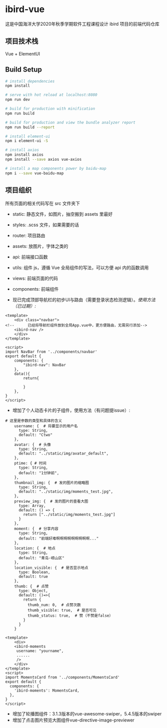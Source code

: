 # ibird-vue

这是中国海洋大学2020年秋季学期软件工程课程设计 ibird 项目的前端代码仓库

## 项目技术栈

Vue + ElementUI

## Build Setup

``` bash
# install dependencies
npm install

# serve with hot reload at localhost:8080
npm run dev

# build for production with minification
npm run build

# build for production and view the bundle analyzer report
npm run build --report

# install element-ui
npm i element-ui -S

# install axios
npm install axios
npm install --save axios vue-axios

# install a map components power by baidu-map
npm i --save vue-baidu-map

```

## 项目组织

所有页面的相关代码写在 src 文件夹下

- static: 静态文件，如图片，抽空搬到 assets 里最好
- styles: .scss 文件，如果需要的话
- router: 项目路由
- assets: 放图片，字体之类的
- api: 前端接口函数
- utils: 组件 js，遵循 Vue 全局组件的写法，可以方便 api 内的函数调用
- views: 前端页面的代码
- components: 前端组件

- 现已完成顶部导航栏的初步UI与路由（需要登录状态检测逻辑）。*使用方法（已过期）:*

```vue
<template>
    <div class="navbar">
<!--      已经将导航栏组件放到全局App.vue中，更方便路由，无需另行添加-->
    <ibird-nav />
    </div>
</template>

<script>
import NavBar from '../components/navbar'
export default {
    components: {
        "ibird-nav": NavBar
    },
    data(){
        return{

        }
    },
}
</script>
```

- 增加了个人动态卡片的子组件，使用方法（有问题提issue）:

```
# 这里是参数的类型和具体的含义
    username: {  # 将要显示的用户名
      type: String,
      default: "Ctwo"
    },
    avatar: {  # 头像
      type: String,
      default: "../static/img/avatar_default",
    },
    ptime: { # 时间
      type: String,
      default: "1分钟前",
    },
    thumbnail_img: {  # 发的图片的缩略图
      type: String,
      default: "../static/img/moments_test.jpg",
    },
    preview_img: {  # 发的图片的查看大图
      type: Array,
      default: () => {
        return ["../static/img/moments_test.jpg"]
      }
    },
    moment: {  # 分享内容
      type: String,
      default: "前端好难啊啊啊啊啊啊啊啊啊..."
    },
    location: {  # 地点
      type: String,
      default: "青岛-崂山区"
    },
    location_visible: {  # 是否显示地点
      type: Boolean,
      default: true
    },
    thumb: {  # 点赞
      type: Object,
      default: ()=>{
        return {
          thumb_num: 0,  # 点赞次数
          thumb_visible: true,  # 是否可见
          thumb_status: true,  # 赞（不赞是false）
        }
      }
    }

```

```vue
<template>
    <div>
    <ibird-moments
     username: "yourname",
     ......
     />
    </div>
</template>
<script>
import MomentsCard from '../components/MomentsCard'
export default {
  components: {
    'ibird-moments': MomentsCard,
  },
}
</script>
```

* 增加了轮播图组件：3.1.3版本的vue-awesome-swiper，5.4.5版本的swiper
* 增加了点击图片预览大图组件vue-directive-image-previewer